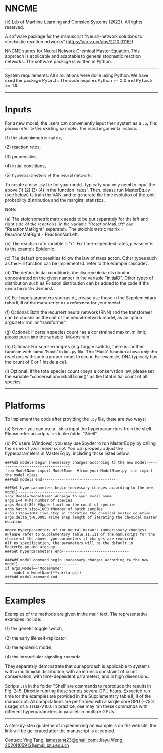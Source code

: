 # NNCME
(c) Lab of Machine Learning and Complex Systems (2022).
All rights reserved. 

A software package for the manuscript "Neural-network solutions to stochastic reaction networks" (https://arxiv.org/abs/2210.01169)

NNCME stands for Neural Network Chemical Master Equation. This approach is applicable and adaptable to general stochastic reaction networks. The software package is written in Python. 


--------------------------------------------------------------------------------------------------------------------------------------------

System requirements: 
All simulations were done using Python.
We have used the package Pytorch. The code requires Python >= 3.6 and PyTorch >= 1.0.

--------------------------------------------------------------------------------------------------------------------------------------------

# Inputs

For a new model, the users can conveniently input their system as a `.py` file: please refer to the existing example. The input arguments include:

(1) the stoichiometric matrix, 

(2) reaction rates, 

(3) propensities,

(4) initial conditions, 

(5) hyperparameters of the neural network.

To create a new `.py` file for your model, typically you only need to input the above (1) (2) (3) (4) in the function 'rates'. Then, please run MasterEq.py (see below) to train the VAN, and to generate the time evolution of the joint probability distribution and the marginal statistics.

Note: 

(a) The stoichiometric matrix needs to be put separately for the left and right side of the reactions, in the variable "ReactionMatLeft" and "ReactionMatRight" separately. The stoichiometric matrix = ReactionMatRight - ReactionMatLeft.

(b) The reaction rate variable is "r". For time-dependent rates, please refer to the example Epidemic.

(c) The default propensities follow the law of mass action. Other types such as the Hill function can be implemented: refer to the example cascade2.

(d) The default initial condition is the discrete delta distribution concentrated on the given number in the variable "initialD". Other types of distribution such as Poisson distribution can be added to the code if the users have the demand.

(e) For hyperparameters such as dt, please use those in the Supplementary table II,III of the manuscript as a reference for your model.

(f) Optional: Both the recurrent neural network (RNN) and the transformer can be chosen as the unit of the neural-network model, as an option args.net='rnn' or 'transformer'.

(g) Optional: If certain species count has a constrained maximum limit, please put it into the variable "MConstrain"

(h) Optional: For some examples (e.g. toggle switch), there is another function with name 'Mask' in its `.py` file. The 'Mask' function allows only the reactions with such a proper count to occur. For example, DNA typically has the count of 0 or 1 inside a cell.

(i) Optional: If the total species count obeys a conservation law, please set the variable "conservation=initialD.sum()" as the total initial count of all species.

--------------------------------------------------------------------------------------------------------------------------------------------

# Platforms

To implement the code after providing the `.py` file, there are two ways:

(a) Server: you can use a `.sh` to input the hyperparameters from the shell. Please refer to scripts `.sh` in the folder "Shell".

(b) PC users (Windows): you may use Spyder to run MasterEq.py by calling the name of your model script. You can properly adjust the hyperparameters in MasterEq.py, including those listed below.

```
###Add models begin (necessary changes according to the new model)----------------------------------
from ModelName import ModelName  #from your ModelName.py file import the model class
###Add models end----------------------------------

###Set hyperparameters begin (necessary changes according to the new model)-------------------------------
args.Model='ModelName' #Change to your model name
args.L=4 #The number of species
args.M=int(80) #Upper limit on the count of species
args.batch_size=1000 #Number of batch samples
args.Tstep=100# Time step of iterating the chemical master equation
args.delta_t=0.0005 #Time step length of iterating the chemical master equation

#More hyperparameters of the neural network (unnecessary changes)
#Please refer to Supplementary table II,III of the manuscript for the choice of the above hyperparameters if changes are required. 
#If no specification, the parameters will be the default in MasterEq.py and args.py
###Set hyperparameters end-------------------------------

###Add model command begin (necessary changes according to the new model)----------------------------
if args.Model=='ModelName':
    model = ModelName(**vars(args))   
###Add model command end----------------------------
```
--------------------------------------------------------------------------------------------------------------------------------------------

# Examples

Examples of the methods are given in the main text. The representative examples include:  

(1) the genetic toggle switch, 

(2) the early life self-replicator, 

(3) the epidemic model, 

(4) the intracellular signaling cascade. 

They separately demonstrate that our approach is applicable to systems with a multimodal distribution, with an intrinsic constraint of count conservation, with time-dependent parameters, and in high dimensions.

Scripts `.sh` in the folder "Shell' are commands to reproduce the results in Fig. 2~5. Directly running these scripts several GPU hours. Expected run time for the examples are provided in the Supplementary table II,III of the manuscript: All computations are performed with a single core GPU (~25% usage) of a Tesla-V100. In practice, one may run these commands with different hyperparameters in parallel on multiple GPUs.

--------------------------------------------------------------------------------------------------------------------------------------------


A step-by-step guideline of implementing an example is on the website: the link will be generated after the manuscript is accepted. 

Contact: Ying Tang, jamestang23@gmail.com; Jiayu Weng, 202011059131@mail.bnu.edu.cn

